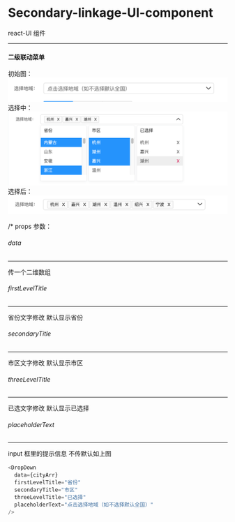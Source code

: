 # Secondary-linkage-UI-component

react-UI 组件

---

#### 二级联动菜单

初始图：  
<img src='/1.png'>
选择中：  
<img src='./2.png'>
选择后：  
<img src='./3.png'>

/\* props 参数：

###### data

---

传一个二维数组

###### firstLevelTitle

---

省份文字修改 默认显示省份

###### secondaryTitle

---

市区文字修改 默认显示市区

###### threeLevelTitle

---

已选文字修改 默认显示已选择

###### placeholderText

---

input 框里的提示信息 不传默认如上图

```js
<DropDown
  data={cityArr}
  firstLevelTitle="省份"
  secondaryTitle="市区"
  threeLevelTitle="已选择"
  placeholderText="点击选择地域（如不选择默认全国）"
/>
```
